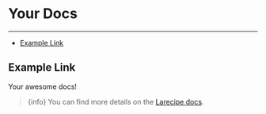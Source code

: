 # Your Docs

---

- [Example Link](#example-link)

<a name="example-link"></a>
## Example Link

Your awesome docs!

> {info} You can find more details on the [Larecipe docs](https://larecipe.binarytorch.com.my/docs/1.0/overview).
